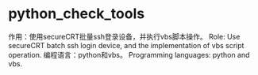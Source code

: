 # python_check_tools
作用：使用secureCRT批量ssh登录设备，并执行vbs脚本操作。
Role: Use secureCRT batch ssh login device, and the implementation of vbs script operation.
编程语言：python和vbs。
Programming languages: python and vbs.
